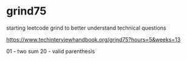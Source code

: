 # grind75
starting leetcode grind to better understand technical questions

https://www.techinterviewhandbook.org/grind75?hours=5&weeks=13

01 - two sum
20 - valid parenthesis